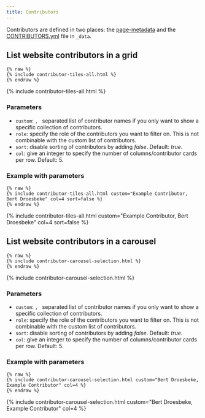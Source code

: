 ```yaml
---
title: Contributors
---
```


Contributors are defined in two places: the [page-metadata](page_mechanics) and the [CONTRIBUTORS.yml](https://github.com/ELIXIR-Belgium/elixir-toolkit-theme/_data/CONTRIBUTORS.yaml) file in `_data`. 

## List website contributors in a grid

```
{% raw %}
{% include contributor-tiles-all.html %}
{% endraw %}
```

{% include contributor-tiles-all.html %}


### Parameters

* `custom`: `, ` separated list of contributor names if you only want to show a specific collection of contributors.
* `role`: specify the role of the contributors you want to filter on. This is not combinable with the custom list of contributors.
* `sort`: disable sorting of contributors by adding *false*. Default: *true*.
* `col`: give an integer to specify the number of columns/contributor cards per row. Default: 5.

### Example with parameters

```
{% raw %}
{% include contributor-tiles-all.html custom="Example Contributor, Bert Droesbeke" col=4 sort=false %}
{% endraw %}
```

{% include contributor-tiles-all.html custom="Example Contributor, Bert Droesbeke" col=4 sort=false %}

## List website contributors in a carousel

```
{% raw %}
{% include contributor-carousel-selection.html %}
{% endraw %}
```


{% include contributor-carousel-selection.html %}


### Parameters

* `custom`: `, ` separated list of contributor names if you only want to show a specific collection of contributors.
* `role`: specify the role of the contributors you want to filter on. This is not combinable with the custom list of contributors.
* `sort`: disable sorting of contributors by adding *false*. Default: *true*.
* `col`: give an integer to specify the number of columns/contributor cards per row. Default: 5.

### Example with parameters

```
{% raw %}
{% include contributor-carousel-selection.html custom="Bert Droesbeke, Example Contributor" col=4 %}
{% endraw %}
```

{% include contributor-carousel-selection.html custom="Bert Droesbeke, Example Contributor" col=4 %}
